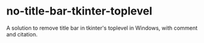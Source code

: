 # no-title-bar-tkinter-toplevel
A solution to remove title bar in tkinter's toplevel in Windows, with comment and citation.
